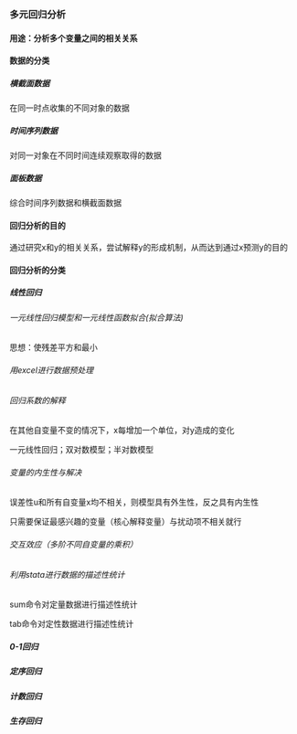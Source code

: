 ### 多元回归分析

#### 用途：分析多个变量之间的相关关系

#### 数据的分类

##### 横截面数据

在同一时点收集的不同对象的数据

##### 时间序列数据

对同一对象在不同时间连续观察取得的数据

##### 面板数据

综合时间序列数据和横截面数据

#### 回归分析的目的

通过研究x和y的相关关系，尝试解释y的形成机制，从而达到通过x预测y的目的

#### 回归分析的分类

##### 线性回归

###### 一元线性回归模型和一元线性函数拟合(拟合算法)

思想：使残差平方和最小

###### 用excel进行数据预处理

###### 回归系数的解释

在其他自变量不变的情况下，x每增加一个单位，对y造成的变化

一元线性回归；双对数模型；半对数模型

###### 变量的内生性与解决

误差性u和所有自变量x均不相关，则模型具有外生性，反之具有内生性 

只需要保证最感兴趣的变量（核心解释变量）与扰动项不相关就行

###### 交互效应（多阶不同自变量的乘积）

###### 利用stata进行数据的描述性统计

sum命令对定量数据进行描述性统计

tab命令对定性数据进行描述性统计

##### 0-1回归

##### 定序回归

##### 计数回归

##### 生存回归

